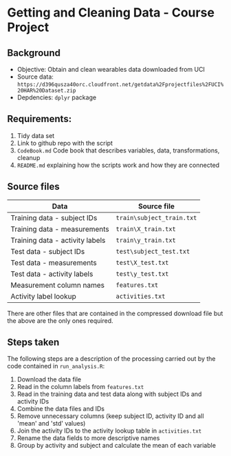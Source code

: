 # Getting and Cleaning Data - Course Project

## Background
* Objective: Obtain and clean wearables data downloaded from UCI
* Source data: ```https://d396qusza40orc.cloudfront.net/getdata%2Fprojectfiles%2FUCI%20HAR%20Dataset.zip```
* Depdencies: ```dplyr``` package

## Requirements:
1. Tidy data set
1. Link to github repo with the script
1. ```CodeBook.md``` Code book that describes variables, data, transformations, cleanup
1. ```README.md``` explaining how the scripts work and how they are connected

## Source files
Data | Source file
---|---
Training data - subject IDs | ```train\subject_train.txt```
Training data - measurements | ```train\X_train.txt```
Training data - activity labels | ```train\y_train.txt```
Test data - subject IDs | ```test\subject_test.txt```
Test data - measurements | ```test\X_test.txt```
Test data - activity labels | ```test\y_test.txt```
Measurement column names | ```features.txt```
Activity label lookup | ```activities.txt```

There are other files that are contained in the compressed download file but the above are the only ones required.

## Steps taken
The following steps are a description of the processing carried out by the code contained in ```run_analysis.R```:
1. Download the data file
1. Read in the column labels from ```features.txt```
1. Read in the training data and test data along with subject IDs and activity IDs
1. Combine the data files and IDs
1. Remove unnecessary columns (keep subject ID, activity ID and all 'mean' and 'std' values)
1. Join the activity IDs to the activity lookup table in ```activities.txt```
1. Rename the data fields to more descriptive names
1. Group by activity and subject and calculate the mean of each variable
